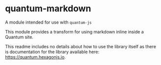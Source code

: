 # quantum-markdown

A module intended for use with `quantum-js`

This module provides a transform for using markdown inline inside a Quantum site.

This readme includes no details about how to use the library itself as there is documentation for the library available here: https://quantum.hexagonjs.io.